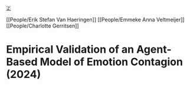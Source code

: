 [🇿](zotero://select/groups/5641742/items/XAQGVKRB)

[[People/Erik Stefan Van Haeringen]] [[People/Emmeke Anna Veltmeijer]] [[People/Charlotte Gerritsen]] 
# Empirical Validation of an Agent-Based Model of Emotion Contagion (2024)

